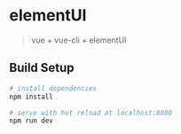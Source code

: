 # elementUI

> vue + vue-cli + elementUI

## Build Setup

``` bash
# install dependencies
npm install

# serve with hot reload at localhost:8080
npm run dev

```

